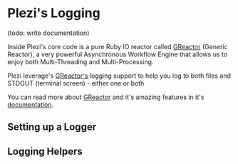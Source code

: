 # Plezi's Logging

(todo: write documentation)

Inside Plezi's core code is a pure Ruby IO reactor called [GReactor](https://github.com/boazsegev/GReactor) (Generic Reactor), a very powerful Asynchronous Workflow Engine that allows us to enjoy both Multi-Threading and Multi-Processing.

Plezi leverage's [GReactor's](https://github.com/boazsegev/GReactor) logging support to help you log to both files and STDOUT (terminal screen) - either one or both

You can read more about [GReactor](https://github.com/boazsegev/GReactor) and it's amazing features in it's [documentation](http://www.rubydoc.info/github/boazsegev/GReactor/master).

## Setting up a Logger


## Logging Helpers
